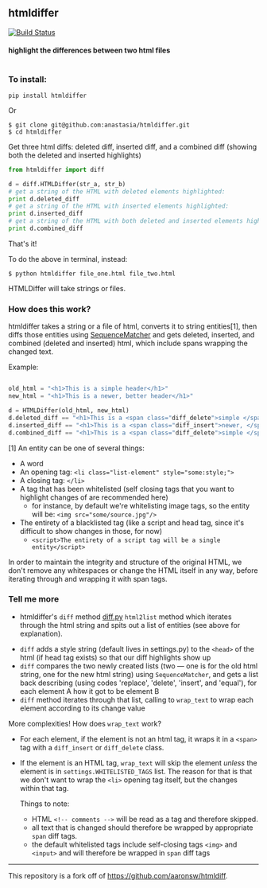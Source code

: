 ## htmldiffer
[![Build Status](https://travis-ci.org/anastasia/htmldiff.svg?branch=develop)](https://travis-ci.org/anastasia/htmldiff)
#### highlight the differences between two html files
#
### To install:
```
pip install htmldiffer
```

Or
```
$ git clone git@github.com:anastasia/htmldiffer.git
$ cd htmldiffer
```

Get three html diffs: deleted diff, inserted diff, and a combined diff (showing both the deleted and inserted highlights)
```python
from htmldiffer import diff

d = diff.HTMLDiffer(str_a, str_b)
# get a string of the HTML with deleted elements highlighted:  
print d.deleted_diff
# get a string of the HTML with inserted elements highlighted:
print d.inserted_diff
# get a string of the HTML with both deleted and inserted elements highlighted:
print d.combined_diff
```
That's it! 

To do the above in terminal, instead:
```
$ python htmldiffer file_one.html file_two.html
```
HTMLDiffer will take strings or files.


### How does this work?

htmldiffer takes a string or a file of html, converts it to string entities[1], then diffs those entities using [SequenceMatcher][seqmatch] 
and gets deleted, inserted, and combined (deleted and inserted) html, which include spans wrapping the changed text.
     
Example:
```python

old_html = "<h1>This is a simple header</h1>"
new_html = "<h1>This is a newer, better header</h1>"

d = HTMLDiffer(old_html, new_html)
d.deleted_diff == "<h1>This is a <span class="diff_delete">simple </span>header</h1>"
d.inserted_diff == "<h1>This is a <span class="diff_insert">newer, </span><span class="diff_insert">better </span>header</h1>"
d.combined_diff == "<h1>This is a <span class="diff_delete">simple </span><span class="diff_insert">newer, </span><span class="diff_insert">better </span>header</h1>"
```

[1] An entity can be one of several things:
+ A word
+ An opening tag: `<li class="list-element" style="some:style;">`
+ A closing tag: `</li>`
+ A tag that has been whitelisted (self closing tags that you want to highlight changes of are recommended here)
    + for instance, by default we're whitelisting image tags, so the entity will be: `<img src="some/source.jpg"/>`
+ The entirety of a blacklisted tag (like a script and head tag, since it's difficult to show changes in those, for now)
    + `<script>The entirety of a script tag will be a single entity</script>`

In order to maintain the integrity and structure of the original HTML, we don't remove any whitespaces or change the HTML itself in any way, before iterating through and wrapping it with span tags.  

[seqmatch]:https://docs.python.org/3/library/difflib.html#difflib.SequenceMatcher


### Tell me more

+ htmldiffer's `diff` method [diff.py][diffpy] 
`html2list` method which iterates through 
the html string and spits out a list of entities (see above for explanation). 

[diffpy]:https://github.com/anastasia/htmldiffer/htmldiffer/diff.py
+ `diff` adds a style string (default lives in settings.py) to the `<head>` of the html (if head tag exists) 
so that our diff highlights show up
+ `diff` compares the two newly created lists 
(two — one is for the old html string, one for the new html string) using `SequenceMatcher`, and gets
    a list back describing (using codes 'replace', 'delete', 'insert', and 'equal'), for each element A how it got to be element B 
+ `diff` method iterates through that list, calling to `wrap_text` to wrap each element according to its change value

More complexities! How does `wrap_text` work?
+ For each element, if the element is not an html tag, it wraps it in a `<span>` tag with a `diff_insert` or `diff_delete` class.
+ If the element is an HTML tag, `wrap_text` will skip the element *unless* the element is in `settings.WHITELISTED_TAGS` list.
   The reason for that is that we don't want to wrap the `<li>` opening tag itself, but the changes within that tag.
    
    
   Things to note:
  + HTML `<!-- comments -->` will be read as a tag and therefore skipped. 
  + all text that is changed should therefore be wrapped by appropriate `span` diff tags.
  + the default whitelisted tags include self-closing tags `<img>` and `<input>` and will therefore be wrapped in `span` diff tags 
 



***

This repository is a fork off of https://github.com/aaronsw/htmldiff. 